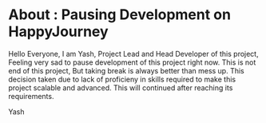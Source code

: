 # About : Pausing Development on HappyJourney

Hello Everyone,
I am Yash, Project Lead and Head Developer of this project, Feeling very sad to pause development of this project right now. This is not end of this project, But taking break is always better than mess up. This decision taken due to lack of proficieny in skills required to make this project scalable and advanced. This will continued after reaching its requirements.

Yash